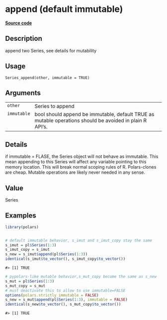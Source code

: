 
# append (default immutable)

[**Source code**](https://github.com/pola-rs/r-polars/tree/main/R/series__series.R#L457)

## Description

append two Series, see details for mutability

## Usage

<pre><code class='language-R'>Series_append(other, immutable = TRUE)
</code></pre>

## Arguments

<table>
<tr>
<td style="white-space: nowrap; font-family: monospace; vertical-align: top">
<code id="Series_append_:_other">other</code>
</td>
<td>
Series to append
</td>
</tr>
<tr>
<td style="white-space: nowrap; font-family: monospace; vertical-align: top">
<code id="Series_append_:_immutable">immutable</code>
</td>
<td>
bool should append be immutable, default TRUE as mutable operations
should be avoided in plain R API’s.
</td>
</tr>
</table>

## Details

if immutable = FLASE, the Series object will not behave as immutable.
This mean appending to this Series will affect any variable pointing to
this memory location. This will break normal scoping rules of R.
Polars-clones are cheap. Mutable operations are likely never needed in
any sense.

## Value

Series

## Examples

``` r
library(polars)


# default immutable behavior, s_imut and s_imut_copy stay the same
s_imut = pl$Series(1:3)
s_imut_copy = s_imut
s_new = s_imut$append(pl$Series(1:3))
identical(s_imut$to_vector(), s_imut_copy$to_vector())
```

    #> [1] TRUE

``` r
# pypolars-like mutable behavior,s_mut_copy become the same as s_new
s_mut = pl$Series(1:3)
s_mut_copy = s_mut
# must deactivate this to allow to use immutable=FALSE
options(polars.strictly_immutable = FALSE)
s_new = s_mut$append(pl$Series(1:3), immutable = FALSE)
identical(s_new$to_vector(), s_mut_copy$to_vector())
```

    #> [1] TRUE
